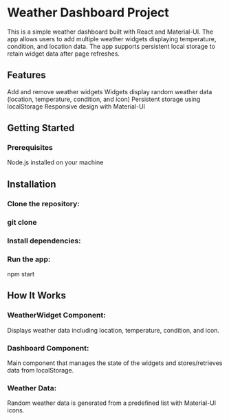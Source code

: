 # Weather Dashboard Project

This is a simple weather dashboard built with React and Material-UI. The app allows users to add multiple weather widgets displaying temperature, condition, and location data. The app supports persistent local storage to retain widget data after page refreshes.

## Features

Add and remove weather widgets
Widgets display random weather data (location, temperature, condition, and icon)
Persistent storage using localStorage
Responsive design with Material-UI

## Getting Started

### Prerequisites

Node.js installed on your machine

## Installation
### Clone the repository:

### git clone <repo-url>

### Install dependencies:

### Run the app:
npm start


## How It Works

### WeatherWidget Component:
Displays weather data including location, temperature, condition, and icon.
### Dashboard Component: 
Main component that manages the state of the widgets and stores/retrieves data from localStorage.
### Weather Data:
Random weather data is generated from a predefined list with Material-UI icons.
